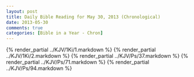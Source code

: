 ```yaml
---
layout: post
title: Daily Bible Reading for May 30, 2013 (Chronological)
date: 2013-05-30
comments: true
categories: [Bible in a Year - Chron]
---
```

{% render_partial ../KJV/1Ki/1.markdown %}
{% render_partial ../KJV/1Ki/2.markdown %}
{% render_partial ../KJV/Ps/37.markdown %}
{% render_partial ../KJV/Ps/71.markdown %}
{% render_partial ../KJV/Ps/94.markdown %}
